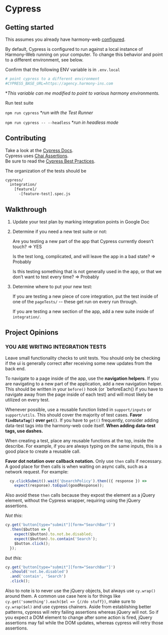 # Cypress

## Getting started

This assumes you already have harmony-web
[configured](https://bitbucket.org/exzeo-usa/harmony-web/src/master/).

By default, Cypress is configured to run against a local instance of Harmony-Web running on your computer.
To change this behavior and point to a different environment, see below.

Confirm that the following ENV variable is in `.env.local`

```bash
# point cypress to a different environment
#CYPRESS_BASE_URL=https://agency.harmony-ins.com
```

**This variable can me modified to point to various harmony environments.*

Run test suite

`npm run cypress` **run with the Test Runner*

`npm run cypress -- --headless` **run in headless mode*

## Contributing

Take a look at the
[Cypress Docs](https://docs.cypress.io/guides/getting-started/writing-your-first-test.html#Add-a-test-file).  
Cypress uses [Chai Assertions](https://www.chaijs.com/api/bdd/).  
Be sure to read the [Cypress Best Practices](https://docs.cypress.io/guides/references/best-practices.html).

The organization of the tests should be

```bash
cypress/
  integration/
    [feature]/
      -[feature-test].spec.js
```

## Walkthrough

1) Update your test plan by marking integration points in Google Doc

1) Determine if you need a new test suite or not:

    Are you testing a new part of the app that Cypress currently doesn’t touch? => YES

    Is the test long, complicated, and will leave the app in a bad state? => Probably

    Is this testing something that is not generally used in the app, or that we
    don’t want to test every time? => Probably

1) Determine where to put your new test:

    If you are testing a new piece of core integration, put the test inside of
    one of the `pageTests/` -- these get run on every run through.

    If you are testing a new section of the app, add a new suite inside of `integration/`.

## Project Opinions

### **YOU ARE WRITING INTEGRATION TESTS**

 Leave small functionality checks to unit tests. You should only be checking if the ui is generally correct after
 receiving some new updates from the back end.

To navigate to a page inside of the app, use the **navigation helpers**.
If you are navigating to a new part of the application, add a new navigation helper.
This should be written in your `before()` hook
(or `beforeEach() if you have to navigate away from the page inside of each test)
and will most likely be utilized on every test.

Whenever possible, use a reusable function listed in `support/inputs` or
`support/utils`. This should cover the majority of test cases. **Favor `findDataTag()`
over `get()`**. If you have to `get()` frequently, consider adding data-test tags into
the harmony-web code itself. **When adding data-test tags, use dashes.**

When creating a test, place any reusable functions at the top, inside the describe.
For example, if you are always typing on the same inputs, this is a good place
to create a reusable call.

**Favor dot notation over callback notation.** Only use `then` calls if necessary.
A good place for then calls is when waiting on async calls, such as a network request. For example:

```js
  cy.clickSubmit().wait('@searchPolicy').then(({ response }) =>
    expect(response).toEqual(goodResponse));
```

Also avoid these `then` calls because they expost the
element as a jQuery element, without the Cypress wrapper, requiring using the jQuery assertions.

*Not this*:

```js
cy.get('button[type="submit"][form="SearchBar"]')
  .then($button => {
    expect($button).to.not.be.disabled;
    expect($button).to.contain('Search');
    $button.click();
  });
```

*but this:*

```js
cy.get('button[type="submit"][form="SearchBar"]')
  .should('not.be.disabled')
  .and('contain', 'Search')
  .click();
```

Also to note is to never use the jQuery objects, but always use `cy.wrap()` around them. A common
use case here is for things like `cy.get('something').each($el => {//do stuff})`, make sure to
`cy.wrap($el)` and use cypress chainers. Aside from establishing better patterns, cypress will
retry failing assertions whereas jQuery will not. So if you expect a DOM element to change after
some action is fired, jQuery assertions may fail while the DOM updates, whereas cypress will retry
those assertions.
